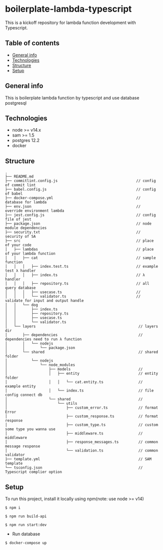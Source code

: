 # boilerplate-lambda-typescript

This is a kickoff repository for lambda function development with Typescript.

## Table of contents
* [General info](#general-info)
* [Technologies](#technologies)
* [Structure](#structure)
* [Setup](#setup)
## General info
This is boilerplate lambda function by typescript and use database postgresql
## Technologies
- node >= v14.x
- sam >= 1.5
- postgres 12.2
- docker
## Structure
```
.
├── README.md
├── commitlint.config.js                                    // config of commit lint
├── babel.config.js                                         // config of babel
├── docker-compose.yml                                      // database for lambda
├── env.json                                                // override environment lambda
├── jest.config.js                                          // config file of jest
├── package.json                                            // node module dependencies
├── security.txt                                            // security of SA
├── src                                                     // place of your code
│   ├── lambdas                                             // place of your lambda function
│   │   ├── cat                                             // sample function
│   │   │   ├── index.test.ts                               // example test λ handler
│   │   │   ├── index.ts                                    // λ handler
│   │   │   ├── repository.ts                               // all query database
│   │   │   ├── usecase.ts                                  //  
│   │   │   └── validator.ts                                // validate for input and output handle
│   │   └── dog
│   │       ├── index.ts
│   │       ├── repository.ts
│   │       ├── usecase.ts
│   │       └── validator.ts
│   └── layers                                               // layers dir
│       ├── dependencies                                     // dependencies need to run λ function
│       │   └── nodejs
│       │       └── package.json
│       └── shared                                           // shared folder   
│           └── nodejs
│               └── node_modules
│                   ├── models                               // 
│                   │   ├── entity                           // entity folder
│                   │   │   └── cat.entity.ts                // example entity
│                   │   └── index.ts                         // file config connect db
│                   └── shared                               // 
│                       └── utils
│                           ├── custom_error.ts              // format Error
│                           ├── custom_response.ts           // format response
│                           ├── custom_type.ts               // custom some type you wanna use
│                           ├── middleware.ts                // middleware 
│                           ├── response_messages.ts         // common message response
│                           └── validation.ts                // common validator
├── template.yml                                             // SAM template
└── tsconfig.json                                            // Typescript complier option 
```
## Setup
To run this project, install it locally using npm(note: use node >= v14)
```
$ npm i
```
```
$ npm run build-api
```
```
$ npm run start:dev
```
- Run database
```
$ docker-compose up
```

